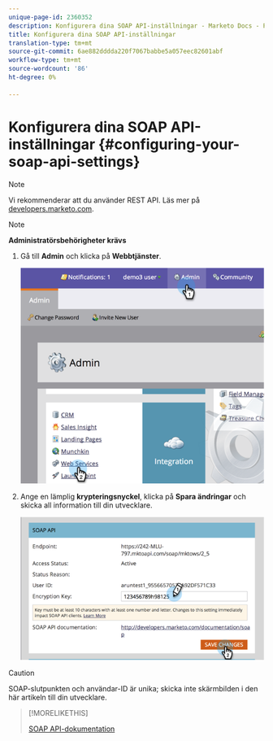 ```yaml
---
unique-page-id: 2360352
description: Konfigurera dina SOAP API-inställningar - Marketo Docs - Produktdokumentation
title: Konfigurera dina SOAP API-inställningar
translation-type: tm+mt
source-git-commit: 6ae882dddda220f7067babbe5a057eec82601abf
workflow-type: tm+mt
source-wordcount: '86'
ht-degree: 0%

---
```



# Konfigurera dina SOAP API-inställningar {#configuring-your-soap-api-settings}

>[!NOTE]
>
>Vi rekommenderar att du använder REST API. Läs mer på [developers.marketo.com](https://developers.marketo.com/documentation/rest/).

>[!NOTE]
>
>**Administratörsbehörigheter krävs**

1. Gå till **Admin** och klicka på **Webbtjänster**.

   ![](assets/image2014-9-19-10-3a58-3a11.png)

1. Ange en lämplig **krypteringsnyckel**, klicka på **Spara ändringar** och skicka all information till din utvecklare.

   ![](assets/image2014-9-19-11-3a0-3a46.png)

>[!CAUTION]
>
>SOAP-slutpunkten och användar-ID är unika; skicka inte skärmbilden i den här artikeln till din utvecklare.

>[!MORELIKETHIS]
>
>[SOAP API-dokumentation](https://developers.marketo.com/documentation/soap/)

